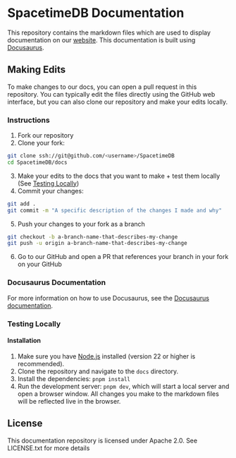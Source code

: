 # SpacetimeDB Documentation

This repository contains the markdown files which are used to display
documentation on our [website](https://spacetimedb.com/docs).
This documentation is built using [Docusaurus](https://docusaurus.io/).

## Making Edits

To make changes to our docs, you can open a pull request in this repository.
You can typically edit the files directly using the GitHub web interface, but
you can also clone our repository and make your edits locally.

### Instructions

1. Fork our repository
2. Clone your fork:

```bash
git clone ssh://git@github.com/<username>/SpacetimeDB
cd SpacetimeDB/docs
```

3. Make your edits to the docs that you want to make + test them locally (See [Testing Locally](#testing-locally))
4. Commit your changes:

```bash
git add .
git commit -m "A specific description of the changes I made and why"
```

5. Push your changes to your fork as a branch

```bash
git checkout -b a-branch-name-that-describes-my-change
git push -u origin a-branch-name-that-describes-my-change
```

6. Go to our GitHub and open a PR that references your branch in your fork on
   your GitHub

### Docusaurus Documentation

For more information on how to use Docusaurus, see the
[Docusaurus documentation](https://docusaurus.io/docs).

### Testing Locally

#### Installation

1. Make sure you have [Node.js](https://nodejs.org/) installed
   (version 22 or higher is recommended).
2. Clone the repository and navigate to the `docs` directory.
3. Install the dependencies: `pnpm install`
4. Run the development server: `pnpm dev`, which will start a local server and open a browser window.
   All changes you make to the markdown files will be reflected live in the browser.

## License

This documentation repository is licensed under Apache 2.0.
See LICENSE.txt for more details
